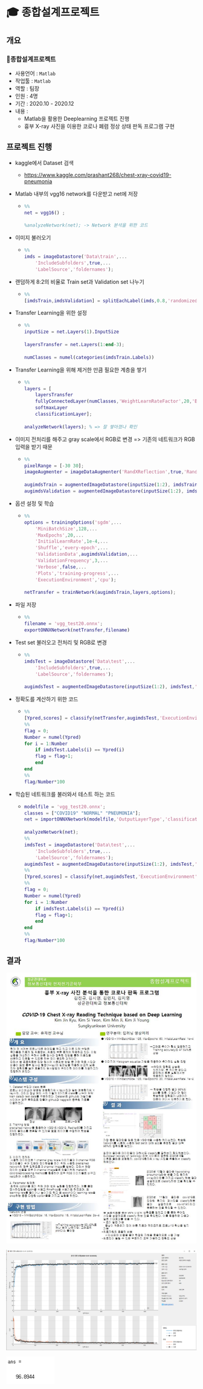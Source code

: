 # :mortar_board: 종합설계프로젝트



## 개요

### 🔰종합설계프로젝트

- 사용언어 : `Matlab`
- 작업툴 : `Matlab`
- 역할 : 팀장
- 인원 : 4명
- 기간 : 2020.10 - 2020.12
- 내용 :
  - Matlab을 활용한 Deeplearning 프로젝트 진행
  - 흉부 X-ray 사진을 이용한 코로나 폐렴 정상 상태 판독 프로그램 구현

## 프로젝트 진행

- kaggle에서 Dataset 검색

  - https://www.kaggle.com/prashant268/chest-xray-covid19-pneumonia

- Matlab 내부의 vgg16 network를 다운받고 net에 저장

  - ```matlab
    %%
    net = vgg16() ;
    
    %analyzeNetwork(net); -> Network 분석을 위한 코드
    ```

- 이미지 불러오기

  - ```matlab
    %%
    imds = imageDatastore('Data\train',...
        'IncludeSubfolders',true,...
        'LabelSource','foldernames');
    ```

- 랜덤하게 8:2의 비율로 Train set과 Validation set 나누기

  - ```matlab
    %%
    [imdsTrain,imdsValidation] = splitEachLabel(imds,0.8,'randomized')
    ```

- Transfer Learning을 위한 설정

  - ```matlab
    %%
    inputSize = net.Layers(1).InputSize
    
    layersTransfer = net.Layers(1:end-3);
    
    numClasses = numel(categories(imdsTrain.Labels))
    ```

- Transfer Learning을 위해 제거한 만큼 필요한 계층을 쌓기

  - ```matlab
    %%
    layers = [
        layersTransfer
        fullyConnectedLayer(numClasses,'WeightLearnRateFactor',20,'BiasLearnRateFactor',20)
        softmaxLayer
        classificationLayer];
        
    analyzeNetwork(layers); % => 잘 쌓아졌나 확인
    ```

- 이미지 전처리를 해주고 gray scale에서 RGB로 변경 => 기존의 네트워크가 RGB 입력을 받기 때문

  - ```matlab
    %%
    pixelRange = [-30 30];
    imageAugmenter = imageDataAugmenter('RandXReflection',true,'RandXTranslation',pixelRange,'RandYTranslation',pixelRange);
    
    augimdsTrain = augmentedImageDatastore(inputSize(1:2), imdsTrain,'DataAugmentation',imageAugmenter,'ColorPreprocessing','gray2rgb');
    augimdsValidation = augmentedImageDatastore(inputSize(1:2), imdsValidation,'DataAugmentation',imageAugmenter,'ColorPreprocessing','gray2rgb');
    ```

- 옵션 설정 및 학습

  - ```matlab
    %%
    options = trainingOptions('sgdm',...
        'MiniBatchSize',128,...
        'MaxEpochs',20,...
        'InitialLearnRate',1e-4,...
        'Shuffle','every-epoch',...
        'ValidationData',augimdsValidation,...
        'ValidationFrequency',3,...
        'Verbose',false,...
        'Plots','training-progress',...
        'ExecutionEnvironment','cpu');
    
    netTransfer = trainNetwork(augimdsTrain,layers,options);
    ```

- 파일 저장

  - ```matlab
    %%
    filename = 'vgg_test20.onnx';
    exportONNXNetwork(netTransfer,filename)
    ```

- Test set 불러오고 전처리 및 RGB로 변경

  - ```matlab
    %%
    imdsTest = imageDatastore('Data\test',...
        'IncludeSubfolders',true,...
        'LabelSource','foldernames');
        
    augimdsTest = augmentedImageDatastore(inputSize(1:2), imdsTest,'ColorPreprocessing','gray2rgb');
    ```

- 정확도를 계산하기 위한 코드

  - ```matlab
    %%
    [Ypred,scores] = classify(netTransfer,augimdsTest,'ExecutionEnvironment','cpu');
    %%
    flag = 0;
    Number = numel(Ypred)
    for i = 1:Number
        if imdsTest.Labels(i) == Ypred(i)
        flag = flag+1;
        end
    end
    %%
    flag/Number*100
    ```



- 학습된 네트워크를 불러와서 테스트 하는 코드

  - ```matlab
    modelfile = 'vgg_test20.onnx';
    classes = ["COVID19" "NORMAL" "PNEUMONIA"];
    net = importONNXNetwork(modelfile,'OutputLayerType','classification','Classes',classes);
    
    analyzeNetwork(net);
    %%
    imdsTest = imageDatastore('Data\test',...
        'IncludeSubfolders',true,...
        'LabelSource','foldernames');
    augimdsTest = augmentedImageDatastore(inputSize(1:2), imdsTest,'ColorPreprocessing','gray2rgb');
    %%
    [Ypred,scores] = classify(net,augimdsTest,'ExecutionEnvironment','cpu');
    %%
    flag = 0;
    Number = numel(Ypred)
    for i = 1:Number
        if imdsTest.Labels(i) == Ypred(i)
        flag = flag+1;
        end
    end
    %%
    flag/Number*100
    ```

## 결과

![종설포스터](종설포스터.JPG)

![test20](test20.PNG)

![test20_score](test20_score.PNG)